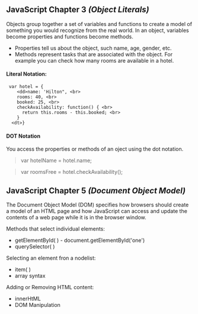 ## JavaScript Chapter 3 *(Object Literals)*

Objects group together a set of variables and functions to create a model of something you would recognize from the real world. In an object, variables become properties and functions become methods. 
- Properties tell us about the object, such name, age, gender, etc. 
- Methods represent tasks that are associated with the object. For example you can check how many rooms are available in a hotel. 


 
#### Literal Notation:
```
 var hotel = {
    <dd>name: 'Hilton", <br>
    rooms: 40, <br>
    booked: 25, <br>
    checkAvailability: function() { <br>
      return this.rooms - this.booked; <br>
    } 
  <dt>}
```

#### DOT Notation
You access the properties or methods of an oject using the dot notation. 
> var hotelName = hotel.name;

> var roomsFree = hotel.checkAvailability();



## JavaScript Chapter 5 *(Document Object Model)*

The Document Object Model (DOM) specifies how browsers should create a model of an HTML page and how JavaScript can access and update the contents of a web page while it is in the browser window.

Methods that select individual elements:
- getElementById( ) - document.getElementById('one')
- querySelector( )

Selecting an element fron a nodelist:
- item( ) 
- array syntax

Adding or Removing HTML content:
- innerHtML
- DOM Manipulation

